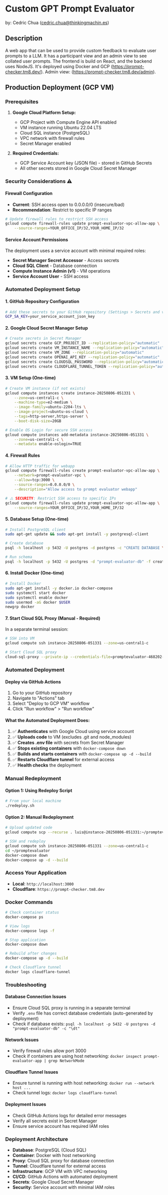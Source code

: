 # Custom GPT Prompt Evaluator

by: Cedric Chua (cedric.chua@thinkingmachin.es)

## Description

A web app that can be used to provide custom feedback to evaluate user prompts to a LLM. It has a participant view and an admin view to see collated user prompts. The frontend is build on React, and the backend uses NodeJS. It's deployed using Docker and GCP (https://prompt-checker.tm8.dev/). Admin view: (https://prompt-checker.tm8.dev/admin).

## Production Deployment (GCP VM)

### Prerequisites

1. **Google Cloud Platform Setup:**
   - GCP Project with Compute Engine API enabled
   - VM instance running Ubuntu 22.04 LTS
   - Cloud SQL instance (PostgreSQL)
   - VPC network with firewall rules
   - Secret Manager enabled

2. **Required Credentials:**
   - GCP Service Account key (JSON file) - stored in GitHub Secrets
   - All other secrets stored in Google Cloud Secret Manager

### Security Considerations ⚠️

#### **Firewall Configuration**
- **Current**: SSH access open to 0.0.0.0/0 (insecure/bad)
- **Recommendation**: Restrict to specific IP ranges
```bash
# Update firewall rules to restrict SSH access
gcloud compute firewall-rules update prompt-evaluator-vpc-allow-app \
    --source-ranges=YOUR_OFFICE_IP/32,YOUR_HOME_IP/32
```

#### **Service Account Permissions**
The deployment uses a service account with minimal required roles:
- **Secret Manager Secret Accessor** - Access secrets
- **Cloud SQL Client** - Database connection
- **Compute Instance Admin (v1)** - VM operations
- **Service Account User** - SSH access

### Automated Deployment Setup

#### 1. **GitHub Repository Configuration**
```bash
# Add these secrets to your GitHub repository (Settings > Secrets and variables > Actions):
GCP_SA_KEY=your_service_account_json_key
```

#### 2. **Google Cloud Secret Manager Setup**
```bash
# Create secrets in Secret Manager
gcloud secrets create GCP_PROJECT_ID --replication-policy="automatic"
gcloud secrets create VM_INSTANCE_NAME --replication-policy="automatic"
gcloud secrets create VM_ZONE --replication-policy="automatic"
gcloud secrets create OPENAI_API_KEY --replication-policy="automatic"
gcloud secrets create CLOUDSQL_PASSWORD --replication-policy="automatic"
gcloud secrets create CLOUDFLARE_TUNNEL_TOKEN --replication-policy="automatic"
```

#### 3. **VM Setup (One-time)**
```bash
# Create VM instance (if not exists)
gcloud compute instances create instance-20250806-051331 \
    --zone=us-central1-c \
    --machine-type=e2-medium \
    --image-family=ubuntu-2204-lts \
    --image-project=ubuntu-os-cloud \
    --tags=http-server,https-server \
    --boot-disk-size=20GB

# Enable OS Login for secure SSH access
gcloud compute instances add-metadata instance-20250806-051331 \
    --zone=us-central1-c \
    --metadata enable-oslogin=TRUE
```

#### 4. **Firewall Rules**
```bash
# Allow HTTP traffic for webapp
gcloud compute firewall-rules create prompt-evaluator-vpc-allow-app \
    --network=prompt-evaluator-vpc \
    --allow=tcp:3000 \
    --source-ranges=0.0.0.0/0 \
    --description="Allow access to prompt evaluator webapp"

# ⚠️ SECURITY: Restrict SSH access to specific IPs
gcloud compute firewall-rules update prompt-evaluator-vpc-allow-app \
    --source-ranges=YOUR_OFFICE_IP/32,YOUR_HOME_IP/32
```

#### 5. **Database Setup (One-time)**
```bash
# Install PostgreSQL client
sudo apt-get update && sudo apt-get install -y postgresql-client

# Create database
psql -h localhost -p 5432 -U postgres -d postgres -c "CREATE DATABASE \"prompt-evaluator-db\";"

# Run schema
psql -h localhost -p 5432 -U postgres -d "prompt-evaluator-db" -f create_schema.sql
```

#### 6. **Install Docker (One-time)**
```bash
# Install Docker
sudo apt-get install -y docker.io docker-compose
sudo systemctl start docker
sudo systemctl enable docker
sudo usermod -aG docker $USER
newgrp docker
```

#### 7. **Start Cloud SQL Proxy (Manual - Required)**
In a separate terminal session:
```bash
# SSH into VM
gcloud compute ssh instance-20250806-051331 --zone=us-central1-c

# Start Cloud SQL proxy
cloud-sql-proxy --private-ip --credentials-file=promptevaluator-468202-6f26e405c4.json promptevaluator-468202:us-central1:prompt-evaluator-prod
```

### Automated Deployment

#### **Deploy via GitHub Actions**
1. Go to your GitHub repository
2. Navigate to "Actions" tab
3. Select "Deploy to GCP VM" workflow
4. Click "Run workflow" > "Run workflow"

#### **What the Automated Deployment Does:**
1. ✅ **Authenticates** with Google Cloud using service account
2. ✅ **Uploads code** to VM (excludes .git and node_modules)
3. ✅ **Creates .env file** with secrets from Secret Manager
4. ✅ **Stops existing containers** with `docker-compose down`
5. ✅ **Builds and starts containers** with `docker-compose up -d --build`
6. ✅ **Restarts Cloudflare tunnel** for external access
7. ✅ **Health checks** the deployment

### Manual Redeployment

#### **Option 1: Using Redeploy Script**
```bash
# From your local machine
./redeploy.sh
```

#### **Option 2: Manual Redeployment**
```bash
# Upload updated code
gcloud compute scp --recurse . luis@instance-20250806-051331:~/promptevaluator --zone=us-central1-c

# SSH and redeploy
gcloud compute ssh instance-20250806-051331 --zone=us-central1-c
cd ~/promptevaluator
docker-compose down
docker-compose up -d --build
```

### Access Your Application

- **Local**: `http://localhost:3000`
- **Cloudflare**: `https://prompt-checker.tm8.dev`

### Docker Commands

```bash
# Check container status
docker-compose ps

# View logs
docker-compose logs -f

# Stop application
docker-compose down

# Rebuild after changes
docker-compose up -d --build

# Check Cloudflare tunnel
docker logs cloudflare-tunnel
```

### Troubleshooting

#### **Database Connection Issues**
- Ensure Cloud SQL proxy is running in a separate terminal
- Verify `.env` file has correct database credentials (auto-generated by deployment)
- Check if database exists: `psql -h localhost -p 5432 -U postgres -d "prompt-evaluator-db" -c "\dt"`

#### **Network Issues**
- Verify firewall rules allow port 3000
- Check if containers are using host networking: `docker inspect prompt-evaluator-app | grep NetworkMode`

#### **Cloudflare Tunnel Issues**
- Ensure tunnel is running with host networking: `docker run --network host ...`
- Check tunnel logs: `docker logs cloudflare-tunnel`

#### **Deployment Issues**
- Check GitHub Actions logs for detailed error messages
- Verify all secrets exist in Secret Manager
- Ensure service account has required IAM roles

### Deployment Architecture

- **Database**: PostgreSQL (Cloud SQL)
- **Container**: Docker with host networking
- **Proxy**: Cloud SQL proxy for database connection
- **Tunnel**: Cloudflare tunnel for external access
- **Infrastructure**: GCP VM with VPC networking
- **CI/CD**: GitHub Actions with automated deployment
- **Secrets**: Google Cloud Secret Manager
- **Security**: Service account with minimal IAM roles